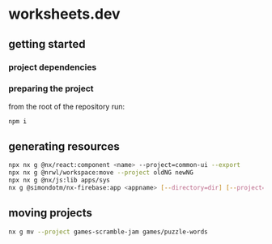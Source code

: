 # worksheets.dev

## getting started

### project dependencies

### preparing the project

from the root of the repository run:

```bash
npm i
```

## generating resources

```bash
npx nx g @nx/react:component <name> --project=common-ui --export
npx nx g @nrwl/workspace:move --project oldNG newNG
npx nx g @nx/js:lib apps/sys
nx g @simondotm/nx-firebase:app <appname> [--directory=dir] [--project=proj]
```

## moving projects

```bash
nx g mv --project games-scramble-jam games/puzzle-words
```
